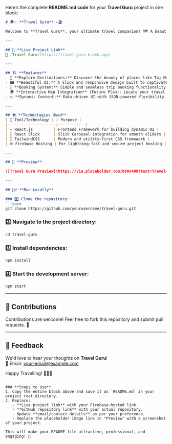Here’s the complete **README.md code** for your **Travel Guru** project in one block:

```markdown
# 🌍✨ **Travel Guru** ✈️🏖️

Welcome to **Travel Guru**, your ultimate travel companion! 🗺️ A beautifully crafted web app for exploring exotic destinations, booking trips, and planning your perfect vacation! 🌟  

---

## 🚀 **Live Project Link**  
🔗 [Travel Guru](https://travel-guru-k.web.app)  

---

## 🏗️ **Features**
- 🌟 **Explore Destinations:** Discover the beauty of places like Taj Mahal, Kashmir, Goa Beaches, and more!  
- 🖼️ **Beautiful UI:** A slick and responsive design built to captivate users.  
- 🛒 **Booking System:** Simple and seamless trip booking functionality.  
- 🌍 **Interactive Map Integration** (Future Plan): Locate your travel spots effortlessly.  
- 🔥 **Dynamic Content:** Data-driven UI with JSON-powered flexibility.  

---

## 🛠️ **Technologies Used**
| 🔧 Tool/Technology | 💡 Purpose |
|---------------------|------------|
| ⚛️ React.js         | Frontend Framework for building dynamic UI |
| 🎡 React Slick      | Slick Carousel integration for smooth sliders |
| 🎨 TailwindCSS      | Modern and utility-first CSS framework |
| 🌐 Firebase Hosting | For lightning-fast and secure project hosting |

---

## 📸 **Preview**  

![Travel Guru Preview](https://via.placeholder.com/800x400?text=Travel+Guru+Preview)  

---

## 🏃‍♂️ **Run Locally**

### 1️⃣ Clone the repository:
```bash
git clone https://github.com/yourusername/travel-guru.git
```

### 2️⃣ Navigate to the project directory:
```bash
cd travel-guru
```

### 3️⃣ Install dependencies:
```bash
npm install
```

### 4️⃣ Start the development server:
```bash
npm start
```

---

## 🤝 **Contributions**
Contributions are welcome! Feel free to fork this repository and submit pull requests. 💪

---

## 🌟 **Feedback**
We'd love to hear your thoughts on **Travel Guru**!  
📧 Email: [your-email@example.com](mailto:your-email@example.com)  

Happy Travelling! 🌴🌊✨
```

### **Steps to Use**
1. Copy the entire block above and save it as `README.md` in your project root directory.
2. Replace:
   - **Live project link** with your Firebase-hosted link.
   - **GitHub repository link** with your actual repository.
   - Update **email/contact details** as per your preference.
   - Replace the placeholder image link in "Preview" with a screenshot of your project.

This will make your README file attractive, professional, and engaging! 🚀